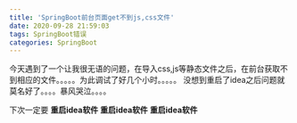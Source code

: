 ```yaml
---
title: 'SpringBoot前台页面get不到js,css文件'
date: 2020-09-28 21:59:03
tags: SpringBoot错误
categories: SpringBoot
---
```

今天遇到了一个让我很无语的问题，在导入css,js等静态文件之后，在前台获取不到相应的文件。。。。。为此调试了好几个小时。。。。。
没想到重启了idea之后问题就莫名好了。。。。暴风哭泣。。。。

下次一定要
**重启idea软件**
**重启idea软件**
**重启idea软件**
